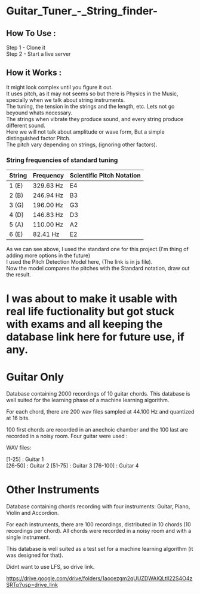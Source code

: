 # Guitar_Tuner_-_String_finder-

## How To Use :
Step 1 - Clone it  
Step 2 - Start a live server  

## How it Works :

It might look complex until you figure it out.  
It uses pitch, as it may not seems so but there is Physics in the Music, specially when we talk about string instruments.  
The tuning, the tension in the strings and the length, etc. Lets not go beyound whats necessary.  
The strings when vibrate they produce sound, and every string produce different sound.  
Here we will not talk about amplitude or wave form, But a simple distinguished factor Pitch.  
The pitch vary depending on strings, (ignoring other factors).  

### String frequencies of standard tuning

String | Frequency  |  Scientific Pitch Notation
-------| -----------| ----------
1 (E)	 | 329.63 Hz	| E4
2 (B)	 | 246.94 Hz	| B3
3 (G)	 | 196.00 Hz	| G3
4 (D)	 | 146.83 Hz	| D3
5 (A)	 | 110.00 Hz	| A2
6 (E)	 | 82.41 Hz   | E2

As we can see above, I used the standard one for this project.(I'm thing of adding more options in the future)  
I used the Pitch Detection Model here, (The link is in js file).  
Now the model compares the pitches with the Standard notation, draw out the result.  

# I was about to make it usable with real life fuctionality but got stuck with exams and all keeping the database link here for future use, if any.

Guitar Only
===========

Database containing 2000 recordings of 10 guitar chords. This database is
well suited for the learning phase of a machine learning algorithm.

For each chord, there are 200 wav files sampled at 44.100 Hz and quantized at
16 bits.

100 first chords are recorded in an anechoic chamber and the 100 last are
recorded in a noisy room. 
Four guitar were used : 

WAV files:

[1-25]   : Guitar 1         
[26-50]  : Guitar 2
[51-75]  : Guitar 3
[76-100] : Guitar 4 

Other Instruments
=================

Database containing chords recording with four instruments: Guitar, Piano, 
Violin and Accordion.

For each instruments, there are 100 recordings, distributed in 10 chords 
(10 recordings per chord). All chords were recorded in a noisy room and with a 
single instrument.

This database is well suited as a test set for a machine learning algorithm
(it was designed for that).

Didnt want to use LFS, so drive link.

https://drive.google.com/drive/folders/1aocezgm2qUUZDWAIQLtll22S4O4zSRTp?usp=drive_link


